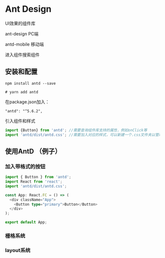 # Ant Design

UI效果的组件库

ant-design PC端

antd-mobile 移动端

进入组件搜索组件


## 安装和配置

```
npm install antd --save

# yarn add antd
```

在package.json加入：

```
"antd": "^5.6.2",
```

引入组件和样式

```typescript
import {Button} from 'antd'; //需要查询组件库支持的属性，例如onClick等
import 'antd/dist/antd.css'; //需要加入对应的样式，可以新建一个.css文件夹以管理样式
```


## 使用AntD （例子）

### 加入带格式的按钮

```typescript
import { Button } from 'antd';
import React from 'react';
import 'antd/dist/antd.css';

const App: React.FC = () => (
  <div className="App">
    <Button type="primary">Button</Button>
  </div>
);

export default App;
```

### 栅格系统

### layout系统
